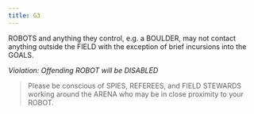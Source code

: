 ```yaml
---
title: G3
---
```


ROBOTS and anything they control, e.g. a BOULDER, may not contact anything outside the FIELD with the exception of brief incursions into the GOALS.

_Violation: Offending ROBOT will be DISABLED_

> Please be conscious of SPIES, REFEREES, and FIELD STEWARDS working around the ARENA who may be in close proximity to your ROBOT.
